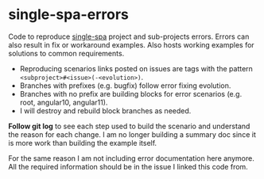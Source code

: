 # single-spa-errors

Code to reproduce [single-spa](https://github.com/single-spa) project and sub-projects errors.
Errors can also result in fix or workaround examples.
Also hosts working examples for solutions to common requirements.

* Reproducing scenarios links posted on issues are tags with the pattern
  `<subproject>#<issue>(-<evolution>)`.
* Branches with prefixes (e.g. bugfix) follow error fixing evolution.
* Branches with no prefix are building blocks for error scenarios (e.g. root, angular10, angular11).
* I will destroy and rebuild block branches as needed.

**Follow git log** to see each step used to build the scenario and understand the reason for each
change.
I am no longer building a summary doc since it is more work than building the example itself.

For the same reason I am not including error documentation here anymore.
All the required information should be in the issue I linked this code from.
